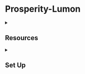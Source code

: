 # Prosperity-Lumon  
</details>
<details>
<summary><h2> Resources</h2></summary>

## Trading Terms Wiki 
[Trading Glossary](https://imc-prosperity.notion.site/Trading-glossary-19ee8453a09381478d7ce4e322dcaff4)  

## Algo Writing Wiki  
[Writing an Algorithm in Python](https://imc-prosperity.notion.site/Writing-an-Algorithm-in-Python-19ee8453a0938114a15eca1124bf28a1#19ee8453a09381638ed3cbd18cc93f28)  

## Previous Manual 
[Manual Git](https://github.com/gabsens/IMC-Prosperity-2-Manual/tree/master)

## Top Placing Git 
- [Second Place](https://github.com/ericcccsliu/imc-prosperity-2/blob/main/README.md)

- [Ninth Place](https://github.com/jmerle/imc-prosperity-2)

## Open-source Tools  
- [IMC Prosperity 3 Submitter](https://github.com/jmerle/imc-prosperity-3-submitter)  
- [IMC Prosperity 3 Backtester](https://github.com/jmerle/imc-prosperity-3-backtester)  
- [IMC Prosperity 3 Visualizer](https://github.com/jmerle/imc-prosperity-3-visualizer)  
</details>
<details>
<summary><h2> Set Up</h2></summary>

## Create Environment 
- Install Conda
- Create environment 
```
conda create --name lumon python=3.12
```
- Activate environment 
```
conda activate lumon
```
- Install dependencies 
```
pip install -r requirements.txt 
```
## Run Code

Use this command to run
```console
prosperity3bt tutorial/tutorial.py 0 --vis --match-trades worse
```
- ```prosperity3bt``` is the backtester command
- ```tutorial/tutorial.py``` path to trader file
- ```0``` is the day to run the backtester for
- ```--vis``` is to open results in visualiser 
- ```--match-trades``` worse (need to test which option is most accurate but from reading chat sounds like this is it - matches your orders against trades that happened at worse prices than what you put out)

## Stay updated

run
```
pip install -U prosperity3bt
```
use the right round
```
prosperity3bt tutorial/tutorial.py 1 --vis --match-trades worse
```
Final Result: 
- Country: 52
- Overall: 180
